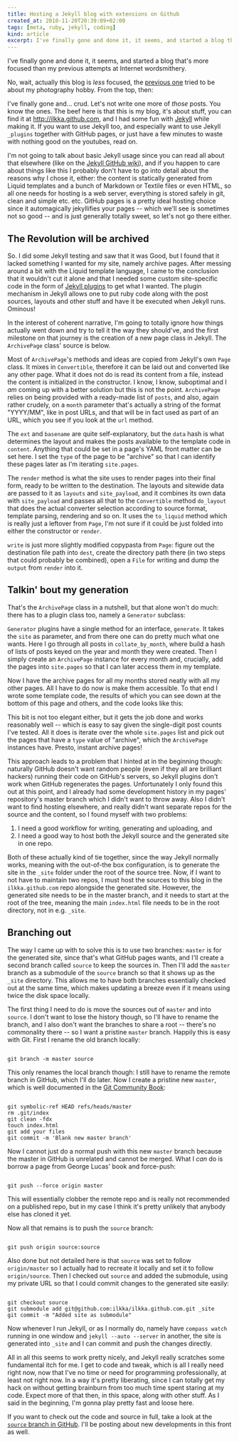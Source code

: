 ```yaml
---
title: Hosting a Jekyll blog with extensions on Github
created_at: 2010-11-20T20:39:09+02:00
tags: [meta, ruby, jekyll, coding]
kind: article
excerpt: I've finally gone and done it, it seems, and started a blog that's more focused than my previous attempts at Internet wordsmithery.
---
```


I've finally gone and done it, it seems, and started a blog that's
more focused than my previous attempts at Internet wordsmithery.

No, wait, actually this blog is *less* focused, the [previous
one](http://ilkkalaukkanen.blogspot.com) tried to be about my
photography hobby. From the top, then:

I've finally gone and... crud. Let's not write one more of *those*
posts. You know the ones. The beef here is that this is my blog, it's
about stuff, you can find it at <http://ilkka.github.com>, and I had
some fun with [Jekyll](http://jekyllrb.com) while making it. If you
want to use Jekyll too, and especially want to use Jekyll `_plugins`
together with GitHub pages, or just have a few minutes to waste with
nothing good on the youtubes, read on.

I'm not going to talk about basic Jekyll usage since you can read all
about that elsewhere (like on the [Jekyll GitHub
wiki](https://github.com/mojombo/jekyll/wiki)), and if you happen to
care about things like this I probably don't have to go into detail
about the reasons why I chose it, either: the content is statically
generated from Liquid templates and a bunch of Markdown or Textile
files or even HTML, so all one needs for hosting is a web server,
everything is stored safely in git, clean and simple etc. etc. GitHub
pages is a pretty ideal hosting choice since it automagically
jekyllifies your pages -- which we'll see is sometimes not so good --
and is just generally totally sweet, so let's not go there either.

## The Revolution will be archived

So. I did some Jekyll testing and saw that it was Good, but I found
that it lacked something I wanted for my site, namely archive
pages. After messing around a bit with the Liquid template language, I
came to the conclusion that it wouldn't cut it alone and that I needed some
custom site-specific code in the form of [Jekyll
plugins](https://github.com/mojombo/jekyll/wiki/Plugins) to get what I
wanted. The plugin mechanism in Jekyll allows one to put ruby code
along with the post sources, layouts and other stuff and have it be
executed when Jekyll runs. Ominous!

In the interest of coherent narrative, I'm going to totally ignore how
things actually went down and try to tell it the way they should've,
and the first milestone on that journey is the creation of a new page
class in Jekyll. The `ArchivePage` class' source is below.

<script src="https://gist.github.com/707020.js?file=archivepage.rb">&nbsp;</script>

Most of `ArchivePage`'s methods and ideas are copied from Jekyll's own
`Page` class. It mixes in `Convertible`, therefore it can be laid out
and converted like any other page. What it does not do is read its
content from a file, instead the content is initialized in the
constructor. I know, I know, suboptimal and I *am* coming up with a
better solution but this is not the point. `ArchivePage` relies on
being provided with a ready-made list of `posts`, and also, again
rather crudely, on a `month` parameter that's actually a string of the
format "YYYY/MM", like in post URLs, and that will be in fact used as
part of an URL, which you see if you look at the `url` method.

The `ext` and `basename` are quite self-explanatory, but the `data`
hash is what determines the layout and makes the posts available to
the template code in `content`. Anything that could be set in a page's
YAML front matter can be set here. I set the `type` of the page to be
"archive" so that I can identify these pages later as I'm iterating
`site.pages`.

The `render` method is what the site uses to render pages into their
final form, ready to be written to the destination. The layouts and
sitewide data are passed to it as `layouts` and `site_payload`, and it
combines its own data with `site_payload` and passes all that to the
`Convertible` method `do_layout` that does the actual converter
selection according to source format, template parsing, rendering and
so on. It uses the `to_liquid` method which is really just a leftover
from `Page`, I'm not sure if it could be just folded into either the
constructor or `render`.

`write` is just more slightly modified copypasta from `Page`: figure
out the destination file path into `dest`, create the directory path
there (in two steps that could probably be combined), open a `File`
for writing and dump the `output` from `render` into it.

## Talkin' bout my generation

That's the `ArchivePage` class in a nutshell, but that alone won't do
much: there has to a plugin class too, namely a `Generator` subclass:

<script src="https://gist.github.com/707909.js?file=archivegenerator.rb">&nbsp;</script>

`Generator` plugins have a single method for an interface,
`generate`. It takes the `site` as parameter, and from there one can
do pretty much what one wants. Here I go through all posts in
`collate_by_month`, where build a hash of lists of posts keyed on the
year and month they were created. Then I simply create an
`ArchivePage` instance for every month and, crucially, add the pages
into `site.pages` so that I can later access them in my template.

Now I have the archive pages for all my months stored neatly with all
my other pages. All I have to do now is make them accessible. To that
end I wrote some template code, the results of which you can see down
at the bottom of this page and others, and the code looks like this:

<script src="https://gist.github.com/708018.js?file=archivelinks.html">&nbsp;</script>

This bit is not too elegant either, but it gets the job done and works
reasonably well -- which is easy to say given the single-digit post
counts I've tested. All it does is iterate over the whole `site.pages`
list and pick out the pages that have a `type` value of "archive",
which the `ArchivePage` instances have. Presto, instant archive pages!

This approach leads to a problem that I hinted at in the beginning
though: naturally GitHub doesn't want random people (even if they all
are brilliant hackers) running their code on GitHub's servers, so
Jekyll plugins don't work when GitHub regenerates the
pages. Unfortunately I only found this out at this point, and I
already had some development history in my pages' repository's master
branch which I didn't want to throw away. Also I didn't want to find
hosting elsewhere, and really didn't want separate repos for the
source and the content, so I found myself with two problems:

1. I need a good workflow for writing, generating and uploading, and
2. I need a good way to host both the Jekyll source and the generated site in one repo.

Both of these actually kind of tie together, since the way Jekyll
normally works, meaning with the out-of-the box configuration, is to
generate the site in the `_site` folder under the root of the source
tree. Now, if I want to not have to maintain two repos, I must host
the sources to this blog in the `ilkka.github.com` repo alongside the
generated site. However, the generated site needs to be in the master
branch, and it needs to start at the root of the tree, meaning the
main `index.html` file needs to be in the root directory, not in
e.g. `_site`.

## Branching out

The way I came up with to solve this is to use two branches: `master`
is for the generated site, since that's what GitHub pages wants, and
I'll create a second branch called `source` to keep the sources
in. Then I'll add the `master` branch as a submodule of the `source`
branch so that it shows up as the `_site` directory. This allows me to
have both branches essentially checked out at the same time, which
makes updating a breeze even if it means using twice the disk space
locally.

The first thing I need to do is move the sources out of `master` and
into `source`. I don't want to lose the history though, so I'll have
to rename the branch, and I also don't want the branches to share a
root -- there's no commonality there -- so I want a pristine `master`
branch. Happily this is easy with Git. First I rename the old branch
locally:

<pre><code class="language-sh">
git branch -m master source
</code></pre>

This only renames the local branch though: I still have to rename the
remote branch in GitHub, which I'll do later. Now I create a pristine
new `master`, which is well documented in the [Git Community
Book](http://book.git-scm.com/5_creating_new_empty_branches.html):

<pre><code class="language-sh">
git symbolic-ref HEAD refs/heads/master
rm .git/index 
git clean -fdx 
touch index.html
git add your files 
git commit -m 'Blank new master branch'
</code></pre>

Now I cannot just do a normal push with this new `master` branch
because the master in GitHub is unrelated and cannot be merged. What I
*can* do is borrow a page from George Lucas' book and force-push:

<pre><code class="language-sh">
git push --force origin master
</code></pre>

This will essentially clobber the remote repo and is really not
recommended on a published repo, but in my case I think it's pretty
unlikely that anybody else has cloned it yet.

Now all that remains is to push the `source` branch:

<pre><code class="language-sh">
git push origin source:source
</code></pre>

Also done but not detailed here is that `source` was set to follow
`origin/master` so I actually had to recreate it locally and set it to
follow `origin/source`. Then I checked out `source` and added the
submodule, using my private URL so that I could commit changes to the
generated site easily:

<pre><code class="language-sh">
git checkout source
git submodule add git@github.com:ilkka/ilkka.github.com.git _site
git commit -m "Added site as submodule"
</code></pre>

Now whenever I run Jekyll, or as I normally do, namely have `compass
watch` running in one window and `jekyll --auto --server` in another,
the site is generated into `_site` and I can commit and push the
changes directly.

All in all this seems to work pretty nicely, and Jekyll really
scratches some fundamental itch for me. I get to code and tweak, which
is all I really need right now, now that I've no time or need for
programming professionally, at least not right now. In a way it's
pretty liberating, since I can totally get my hack on without getting
brainburn from too much time spent staring at my code. Expect more of
that then, in this space, along with other stuff. As I said in the
beginning, I'm gonna play pretty fast and loose here.

If you want to check out the code and source in full, take a look at
the [`source` branch in
GitHub](https://github.com/ilkka/ilkka.github.com/tree/source). I'll
be posting about new developments in this front as well.
